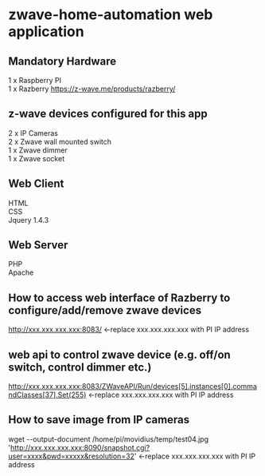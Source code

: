 # zwave-home-automation web application 
## Mandatory Hardware   
1 x Raspberry PI   
1 x Razberry https://z-wave.me/products/razberry/    

## z-wave devices configured for this app
2 x IP Cameras    
2 x Zwave wall mounted switch    
1 x Zwave dimmer     
1 x Zwave socket     

## Web Client
HTML   
CSS   
Jquery 1.4.3

## Web Server
PHP   
Apache     


## How to access web interface of Razberry to configure/add/remove zwave devices    
http://xxx.xxx.xxx.xxx:8083/   <-replace xxx.xxx.xxx.xxx with PI IP address  


## web api to control zwave device (e.g. off/on switch, control dimmer etc.) 
http://xxx.xxx.xxx.xxx:8083/ZWaveAPI/Run/devices[5].instances[0].commandClasses[37].Set(255) <-replace xxx.xxx.xxx.xxx with PI IP address

## How to save image from IP cameras
wget --output-document /home/pi/movidius/temp/test04.jpg 'http://xxx.xxx.xxx.xxx:8090/snapshot.cgi?user=xxxx&pwd=xxxxx&resolution=32'
 <-replace xxx.xxx.xxx.xxx with PI IP address   
